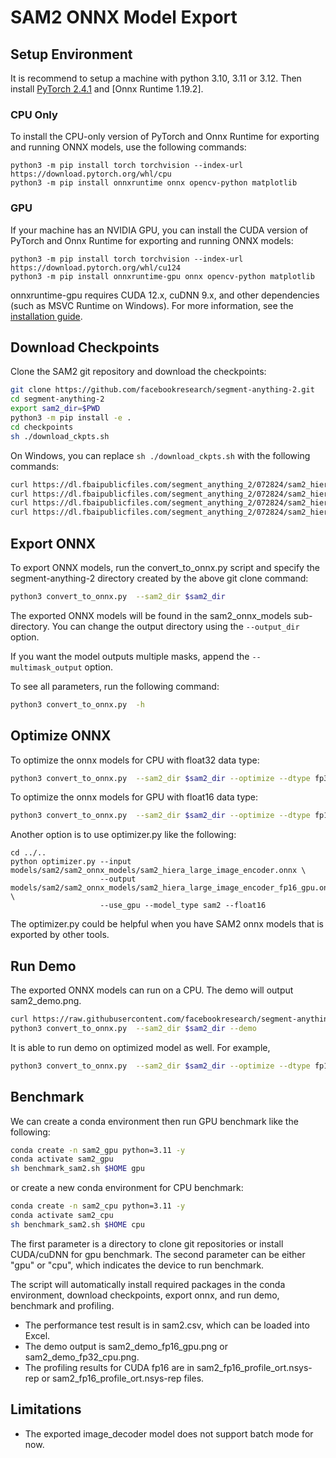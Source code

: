 # SAM2 ONNX Model Export

## Setup Environment
It is recommend to setup a machine with python 3.10, 3.11 or 3.12. Then install [PyTorch 2.4.1](https://pytorch.org/) and [Onnx Runtime 1.19.2].

### CPU Only
To install the CPU-only version of PyTorch and Onnx Runtime for exporting and running ONNX models, use the following commands:
```
python3 -m pip install torch torchvision --index-url https://download.pytorch.org/whl/cpu
python3 -m pip install onnxruntime onnx opencv-python matplotlib
```

### GPU
If your machine has an NVIDIA GPU, you can install the CUDA version of PyTorch and Onnx Runtime for exporting and running ONNX models:

```
python3 -m pip install torch torchvision --index-url https://download.pytorch.org/whl/cu124
python3 -m pip install onnxruntime-gpu onnx opencv-python matplotlib
```

onnxruntime-gpu requires CUDA 12.x, cuDNN 9.x, and other dependencies (such as MSVC Runtime on Windows). For more information, see the [installation guide](https://onnxruntime.ai/docs/install/#python-installs).

## Download Checkpoints

Clone the SAM2 git repository and download the checkpoints:
```bash
git clone https://github.com/facebookresearch/segment-anything-2.git
cd segment-anything-2
export sam2_dir=$PWD
python3 -m pip install -e .
cd checkpoints
sh ./download_ckpts.sh
```

On Windows, you can replace `sh ./download_ckpts.sh` with the following commands:
```bash
curl https://dl.fbaipublicfiles.com/segment_anything_2/072824/sam2_hiera_tiny.pt > sam2_hiera_tiny.pt
curl https://dl.fbaipublicfiles.com/segment_anything_2/072824/sam2_hiera_small.pt > sam2_hiera_small.pt
curl https://dl.fbaipublicfiles.com/segment_anything_2/072824/sam2_hiera_base_plus.pt > sam2_hiera_base_plus.pt
curl https://dl.fbaipublicfiles.com/segment_anything_2/072824/sam2_hiera_large.pt > sam2_hiera_large.pt
```

## Export ONNX
To export ONNX models, run the convert_to_onnx.py script and specify the segment-anything-2 directory created by the above git clone command:
```bash
python3 convert_to_onnx.py  --sam2_dir $sam2_dir
```

The exported ONNX models will be found in the sam2_onnx_models sub-directory. You can change the output directory using the `--output_dir` option.

If you want the model outputs multiple masks, append the `--multimask_output` option.

To see all parameters, run the following command:
```bash
python3 convert_to_onnx.py  -h
```

## Optimize ONNX

To optimize the onnx models for CPU with float32 data type:
```bash
python3 convert_to_onnx.py  --sam2_dir $sam2_dir --optimize --dtype fp32
```

To optimize the onnx models for GPU with float16 data type:
```bash
python3 convert_to_onnx.py  --sam2_dir $sam2_dir --optimize --dtype fp16 --use_gpu
```

Another option is to use optimizer.py like the following:
```
cd ../..
python optimizer.py --input models/sam2/sam2_onnx_models/sam2_hiera_large_image_encoder.onnx \
                    --output models/sam2/sam2_onnx_models/sam2_hiera_large_image_encoder_fp16_gpu.onnx \
                    --use_gpu --model_type sam2 --float16
```
The optimizer.py could be helpful when you have SAM2 onnx models that is exported by other tools.

## Run Demo

The exported ONNX models can run on a CPU. The demo will output sam2_demo.png.
```bash
curl https://raw.githubusercontent.com/facebookresearch/segment-anything-2/main/notebooks/images/truck.jpg > truck.jpg
python3 convert_to_onnx.py  --sam2_dir $sam2_dir --demo
```

It is able to run demo on optimized model as well. For example,
```bash
python3 convert_to_onnx.py  --sam2_dir $sam2_dir --optimize --dtype fp16 --use_gpu --demo
```

## Benchmark

We can create a conda environment then run GPU benchmark like the following:
```bash
conda create -n sam2_gpu python=3.11 -y
conda activate sam2_gpu
sh benchmark_sam2.sh $HOME gpu
```

or create a new conda environment for CPU benchmark:
```bash
conda create -n sam2_cpu python=3.11 -y
conda activate sam2_cpu
sh benchmark_sam2.sh $HOME cpu
```

The first parameter is a directory to clone git repositories or install CUDA/cuDNN for gpu benchmark.
The second parameter can be either "gpu" or "cpu", which indicates the device to run benchmark.

The script will automatically install required packages in the conda environment, download checkpoints, export onnx,
and run demo, benchmark and profiling.

* The performance test result is in sam2.csv, which can be loaded into Excel.
* The demo output is sam2_demo_fp16_gpu.png or sam2_demo_fp32_cpu.png.
* The profiling results for CUDA fp16 are in sam2_fp16_profile_ort.nsys-rep or sam2_fp16_profile_ort.nsys-rep files.

## Limitations
- The exported image_decoder model does not support batch mode for now.
